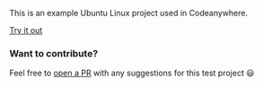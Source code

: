 This is an example Ubuntu Linux project used in Codeanywhere.

[Try it out](https://app.codeanywhere.com/#https://github.com/Codeanywhere-Templates/base-ubuntu)
### Want to contribute?

Feel free to [open a PR](https://github.com/Codeanywhere-Templates/base-ubuntu) with any suggestions for this test project 😃 